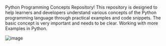 Python Programming Concepts Repository! This repository is designed to help learners and developers understand various concepts of the Python programming language through practical examples and code snippets.
The basic concept is very important and needs to be clear.
Working with more Examples in Python.


![image](https://github.com/user-attachments/assets/d809a037-419d-47d1-9bcf-8e5ef6e89ed9)

